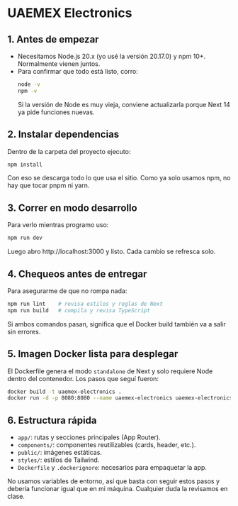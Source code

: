 # UAEMEX Electronics



## 1. Antes de empezar
- Necesitamos Node.js 20.x (yo usé la versión 20.17.0) y npm 10+. Normalmente vienen juntos.
- Para confirmar que todo está listo, corro:
  ```bash
  node -v
  npm -v
  ```
  Si la versión de Node es muy vieja, conviene actualizarla porque Next 14 ya pide funciones nuevas.

## 2. Instalar dependencias
Dentro de la carpeta del proyecto ejecuto:
```bash
npm install
```
Con eso se descarga todo lo que usa el sitio. Como ya solo usamos npm, no hay que tocar pnpm ni yarn.

## 3. Correr en modo desarrollo
Para verlo mientras programo uso:
```bash
npm run dev
```
Luego abro http://localhost:3000 y listo. Cada cambio se refresca solo.

## 4. Chequeos antes de entregar
Para asegurarme de que no rompa nada:
```bash
npm run lint    # revisa estilos y reglas de Next
npm run build   # compila y revisa TypeScript
```
Si ambos comandos pasan, significa que el Docker build también va a salir sin errores.

## 5. Imagen Docker lista para desplegar
El Dockerfile genera el modo `standalone` de Next y solo requiere Node dentro del contenedor. Los pasos que seguí fueron:
```bash
docker build -t uaemex-electronics .
docker run -d -p 8080:8080 --name uaemex-electronics uaemex-electronics
```

## 6. Estructura rápida
- `app/`: rutas y secciones principales (App Router).
- `components/`: componentes reutilizables (cards, header, etc.).
- `public/`: imágenes estáticas.
- `styles/`: estilos de Tailwind.
- `Dockerfile` y `.dockerignore`: necesarios para empaquetar la app.

No usamos variables de entorno, así que basta con seguir estos pasos y debería funcionar igual que en mi máquina. Cualquier duda la revisamos en clase.
